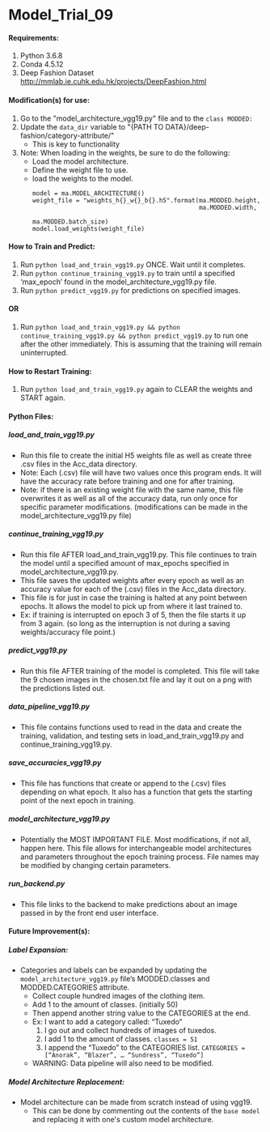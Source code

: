 # Model_Trial_09

#### Requirements:
1. Python 3.6.8
2. Conda 4.5.12
3. Deep Fashion Dataset http://mmlab.ie.cuhk.edu.hk/projects/DeepFashion.html

#### Modification(s) for use:
1. Go to the "model_architecture_vgg19.py" file and to the `class MODDED:`
2. Update the `data_dir` variable to "{PATH TO DATA}/deep-fashion/category-attribute/"
    -   This is key to functionality
3. Note: When loading in the weights, be sure to do the following:
    - Load the model architecture.
    - Define the weight file to use.
    - load the weights to the model.
        ```
        model = ma.MODEL_ARCHITECTURE()
        weight_file = "weights_h{}_w{}_b{}.h5".format(ma.MODDED.height,
                                                      ma.MODDED.width,
                                                      ma.MODDED.batch_size)
        model.load_weights(weight_file)
        ```


#### How to Train and Predict:
1. Run `python load_and_train_vgg19.py` ONCE. Wait until it completes.
2. Run `python continue_training_vgg19.py` to train until a specified ‘max_epoch’ found in the model_architecture_vgg19.py file.
3. Run `python predict_vgg19.py` for predictions on specified images.
#### OR
1. Run `python load_and_train_vgg19.py && python continue_training_vgg19.py && python predict_vgg19.py` to run one after the other immediately. This is assuming that the training will remain uninterrupted.

#### How to Restart Training:
1. Run `python load_and_train_vgg19.py` again to CLEAR the weights and START again.



#### Python Files:
##### load_and_train_vgg19.py
* Run this file to create the initial H5 weights file as well as create three .csv files in the Acc_data directory.
* Note: Each (.csv) file will have two values once this program ends. It will have the accuracy rate before training and one for after training.
* Note: if there is an existing weight file with the same name, this file overwrites it as well as all of the accuracy data, run only once for specific parameter modifications. (modifications can be made in the model_architecture_vgg19.py file)

##### continue_training_vgg19.py
* Run this file AFTER load_and_train_vgg19.py. This file continues to train the model until a specified amount of max_epochs specified in model_architecture_vgg19.py.
* This file saves the updated weights after every epoch as well as an accuracy value for each of the (.csv) files in the Acc_data directory.
* This file is for just in case the training is halted at any point between epochs. It allows the model to pick up from where it last trained to.
* Ex: if training is interrupted on epoch 3 of 5, then the file starts it up from 3 again. (so long as the interruption is not during a saving weights/accuracy file point.)

##### predict_vgg19.py
* Run this file AFTER training of the model is completed. This file will take the 9 chosen images in the chosen.txt file and lay it out on a png with the predictions listed out.

##### data_pipeline_vgg19.py
* This file contains functions used to read in the data and create the training, validation, and testing sets in load_and_train_vgg19.py and continue_training_vgg19.py.

##### save_accuracies_vgg19.py
* This file has functions that create or append to the (.csv) files depending on what epoch. It also has a function that gets the starting point of the next epoch in training.  

##### model_architecture_vgg19.py
* Potentially the MOST IMPORTANT FILE. Most modifications, if not all, happen here. This file allows for interchangeable model architectures and parameters throughout the epoch training process. File names may be modified by changing certain parameters.

##### run_backend.py
* This file links to the backend to make predictions about an image passed in by the front end user interface. 


#### Future Improvement(s):
##### Label Expansion:
* Categories and labels can be expanded by updating the `model_architecture_vgg19.py` file’s MODDED.classes and MODDED.CATEGORIES attribute.
    * Collect couple hundred images of the clothing item.
    * Add 1 to the amount of classes. (initially 50)
    * Then append another string value to the CATEGORIES at the end.
    * Ex: I want to add a category called: “Tuxedo”
        1. I go out and collect hundreds of images of tuxedos.
        2. I add 1 to the amount of classes. `classes = 51`
        3. I append the “Tuxedo” to the CATEGORIES list.
        `CATEGORIES = [“Anorak”, “Blazer”, … “Sundress”, “Tuxedo”]`
    * WARNING: Data pipeline will also need to be modified.

##### Model Architecture Replacement:
* Model architecture can be made from scratch instead of using vgg19.
    * This can be done by commenting out the contents of the `base model` and replacing it with one's custom model architecture.
